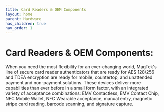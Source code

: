 ```yaml
---
title: Card Readers & OEM Components
layout: home
parent: Hardware
has_children: true
nav_order: 1
---
```


# Card Readers & OEM Components:

When you need the most flexibility for an ever-changing world, MagTek's line of secure card reader authenticators that are ready for AES 128/256 and TDEA encryption are ready for mobile, countertop, and unattended payment and non-payment solutions. These devices deliver more capabilities than ever before in a small form factor, with an integrated variety of acceptance combinations: EMV Contactless, EMV Contact Chip, NFC Mobile Wallet, NFC Wearable acceptance, manual entry, magnetic stripe card reading, barcode scanning, and signature capture.